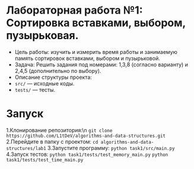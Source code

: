 # Лабораторная работа №1: Сортировка вставками, выбором, пузырьковая.
- Цель работы: изучить и измерить время работы и занимаемую память сортировок вставками, выбором и пузырьковой.
- Задача: Решить задания под номерами: 1,3,8 (согласно варианту) и 2,4,5 (дополнительно по выбору).
- Описание структуры проекта:
- ```src/``` — исходные коды.
- ```tests/``` — тесты.
# Запуск
1.Клонирование репозитория:\n
```git clone https://github.com/L1tDeV/algorithms-and-data-structures.git```
2.Перейдите в папку с проектом:
```cd algorithms-and-data-structures/lab1```
3.Запустите программу:
```python task1/src/main.py```
4.Запуск тестов:
```python task1/tests/test_memory_main.py```
```python task1/tests/test_time_main.py```
